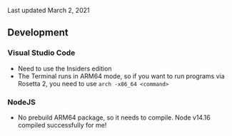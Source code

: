 Last updated March 2, 2021

## Development

### Visual Studio Code
* Need to use the Insiders edition
* The Terminal runs in ARM64 mode, so if you want to run programs via Rosetta 2, you need to use `arch -x86_64 <command>`

### NodeJS
* No prebuild ARM64 package, so it needs to compile. Node v14.16 compiled successfully for me!
